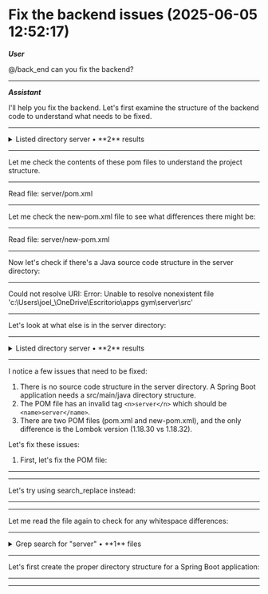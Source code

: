 <!-- Generated by SpecStory -->

# Fix the backend issues (2025-06-05 12:52:17)

_**User**_

@/back_end can you fix the backend?

---

_**Assistant**_

I'll help you fix the backend. Let's first examine the structure of the backend code to understand what needs to be fixed.

---

<details>
            <summary>Listed directory server • **2** results</summary>
        
| Name |
|-------|
| 📄 `pom.xml` |
| 📄 `new-pom.xml` |

</details>

---

Let me check the contents of these pom files to understand the project structure.

---

Read file: server/pom.xml

---

Let me check the new-pom.xml file to see what differences there might be:

---

Read file: server/new-pom.xml

---

Now let's check if there's a Java source code structure in the server directory:

---

Could not resolve URI: Error: Unable to resolve nonexistent file 'c:\Users\joel_\OneDrive\Escritorio\apps gym\server\src'

---

Let's look at what else is in the server directory:

---

<details>
            <summary>Listed directory server • **2** results</summary>
        
| Name |
|-------|
| 📄 `pom.xml` |
| 📄 `new-pom.xml` |

</details>

---

I notice a few issues that need to be fixed:

1. There is no source code structure in the server directory. A Spring Boot application needs a src/main/java directory structure.
2. The POM file has an invalid tag `<n>server</n>` which should be `<name>server</name>`.
3. There are two POM files (pom.xml and new-pom.xml), and the only difference is the Lombok version (1.18.30 vs 1.18.32).

Let's fix these issues:

1. First, let's fix the POM file:

---



---

Let's try using search_replace instead:

---



---

Let me read the file again to check for any whitespace differences:

---

<details>
            <summary>Grep search for "<n>server</n>" • **1** files</summary>
        
| File | Line | Match |
|------|------|-------|
| `file:///c%3A/Users/joel_/OneDrive/Escritorio/apps%20gym/.specstory/history/2025-06-05_14-36-user-registration-not-reflecting-in-h2-database.md` | L1695 | `There's an issue in your pom.xml file. The `<n>server</n>` tag isn't a valid Maven tag. It should be `<name>server</name>`. Let's fix this:` |
| `file:///c%3A/Users/joel_/OneDrive/Escritorio/apps%20gym/.specstory/history/2025-06-05_14-36-user-registration-not-reflecting-in-h2-database.md` | L1846 | `Now we can see the problem! In line 17 there's an invalid tag `<n>server</n>` which should be `<name>server</name>`. Let's fix it using PowerShell since we're having issues with the other tools:` |
| `file:///c%3A/Users/joel_/OneDrive/Escritorio/apps%20gym/.specstory/history/2025-06-05_14-36-user-registration-not-reflecting-in-h2-database.md` | L1851 | `(Get-Content -Path pom.xml) -replace '<n>server</n>', '<name>server</name>' | Set-Content -Path pom.xml` |
| `file:///c%3A/Users/joel_/OneDrive/Escritorio/apps%20gym/.specstory/history/2025-06-05_14-36-user-registration-not-reflecting-in-h2-database.md` | L1868 | `(Get-Content -Path pom.xml) -replace '<n>server</n>', '<name>server</name>' | Out-File -FilePath pom.xml` |
| `file:///c%3A/Users/joel_/OneDrive/Escritorio/apps%20gym/.specstory/history/2025-06-05_14-36-user-registration-not-reflecting-in-h2-database.md` | L2066 | `<n>server</n>` |
| `file:///c%3A/Users/joel_/OneDrive/Escritorio/apps%20gym/.specstory/history/2025-06-05_14-36-user-registration-not-reflecting-in-h2-database.md` | L2540 | `1. Changed the invalid `<n>server</n>` tag to the correct `<name>server</name>` tag` |

</details>

---

Let's first create the proper directory structure for a Spring Boot application:

---



---

